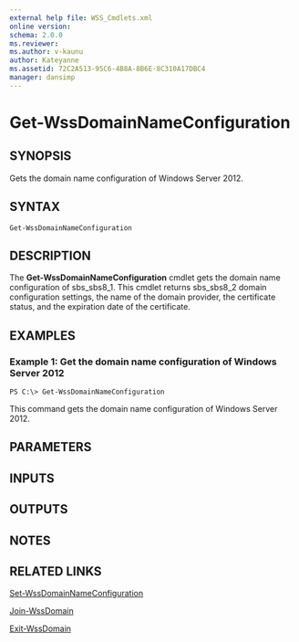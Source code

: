 ```yaml
---
external help file: WSS_Cmdlets.xml
online version: 
schema: 2.0.0
ms.reviewer:
ms.author: v-kaunu
author: Kateyanne
ms.assetid: 72C2A513-95C6-4B8A-8B6E-8C310A17DBC4
manager: dansimp
---
```


# Get-WssDomainNameConfiguration

## SYNOPSIS
Gets the domain name configuration of Windows Server 2012.

## SYNTAX

```
Get-WssDomainNameConfiguration
```

## DESCRIPTION
The **Get-WssDomainNameConfiguration** cmdlet gets the domain name configuration of sbs_sbs8_1.
This cmdlet returns sbs_sbs8_2 domain configuration settings, the name of the domain provider, the certificate status, and the expiration date of the certificate.

## EXAMPLES

### Example 1: Get the domain name configuration of Windows Server 2012
```
PS C:\> Get-WssDomainNameConfiguration
```

This command gets the domain name configuration of Windows Server 2012.

## PARAMETERS

## INPUTS

## OUTPUTS

## NOTES

## RELATED LINKS

[Set-WssDomainNameConfiguration](./Set-WssDomainNameConfiguration.md)

[Join-WssDomain](./Join-WssDomain.md)

[Exit-WssDomain](./Exit-WssDomain.md)

